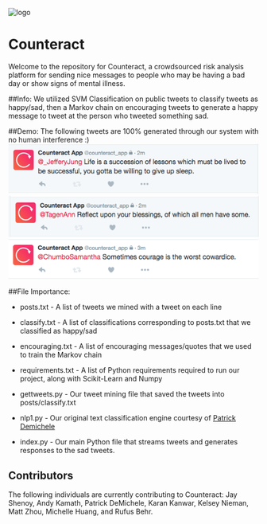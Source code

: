 ![logo](http://andykamath.com/counteract.png)
# Counteract

Welcome to the repository for Counteract, a crowdsourced risk analysis platform
for sending nice messages to people who may be having a bad day or show signs of mental illness. 

##Info:
We utilized SVM Classification on public tweets to classify tweets as happy/sad, then a Markov chain on encouraging tweets to generate a happy message to tweet at the person who tweeted something sad.

##Demo:
The following tweets are 100% generated through our system with no human interference :)
![pic1](pic1.png)
![pic2](pic2.png)
![pic3](pic3.png)

##File Importance:

* posts.txt - A list of tweets we mined with a tweet on each line
* classify.txt - A list of classifications corresponding to posts.txt that we classified as happy/sad
* encouraging.txt - A list of encouraging messages/quotes that we used to train the Markov chain
* requirements.txt - A list of Python requirements required to run our project, along with Scikit-Learn and Numpy

* gettweets.py - Our tweet mining file that saved the tweets into posts/classify.txt
* nlp1.py - Our original text classification engine courtesy of [Patrick Demichele](http://github.com/patdemichele)
* index.py - Our main Python file that streams tweets and generates responses to the sad tweets.

## Contributors

The following individuals are currently contributing to Counteract: Jay Shenoy,
Andy Kamath, Patrick DeMichele, Karan Kanwar, Kelsey Nieman, Matt Zhou, Michelle Huang, and Rufus Behr.
